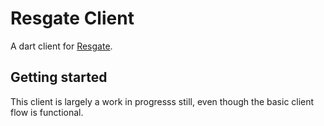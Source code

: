 # Resgate Client

A dart client for [Resgate](https://resgate.io/).

## Getting started

This client is largely a work in progresss still, even though the basic client
flow is functional.
